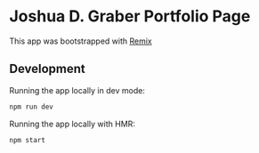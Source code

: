 # Joshua D. Graber Portfolio Page

This app was bootstrapped with [Remix](https://remix.run/docs)

## Development

Running the app locally in dev mode:

```sh
npm run dev
```

Running the app locally with HMR:

```sh
npm start
```
